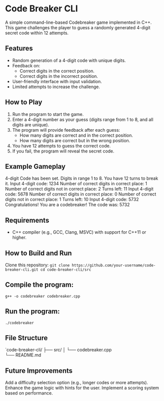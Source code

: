 # Code Breaker CLI

A simple command-line-based Codebreaker game implemented in C++. This game challenges the player to guess a randomly generated 4-digit secret code within 12 attempts.

## Features

- Random generation of a 4-digit code with unique digits.
- Feedback on:
  - Correct digits in the correct position.
  - Correct digits in the incorrect position.
- User-friendly interface with input validation.
- Limited attempts to increase the challenge.

## How to Play

1. Run the program to start the game.
2. Enter a 4-digit number as your guess (digits range from 1 to 8, and all digits are unique).
3. The program will provide feedback after each guess:
   - How many digits are correct and in the correct position.
   - How many digits are correct but in the wrong position.
4. You have 12 attempts to guess the correct code.
5. If you fail, the program will reveal the secret code.

## Example Gameplay

4-digit Code has been set. Digits in range 1 to 8. You have 12 turns to break it.
Input 4-digit code: 1234
Number of correct digits in correct place:     1
Number of correct digits not in correct place: 2
Turns left: 11
Input 4-digit code: 5678
Number of correct digits in correct place:     0
Number of correct digits not in correct place: 1
Turns left: 10
Input 4-digit code: 5732
Congratulations! You are a codebreaker!
The code was: 5732

## Requirements 
- C++ compiler (e.g., GCC, Clang, MSVC) with support for C++11 or higher.

## How to Build and Run
Clone this repository:
`git clone https://github.com/your-username/code-breaker-cli.git
cd code-breaker-cli/src`

## Compile the program:

`g++ -o codebreaker codebreaker.cpp`

## Run the program:
`./codebreaker`

## File Structure
`code-breaker-cli/
├── src/
│   └── codebreaker.cpp  
└── README.md             

## Future Improvements
Add a difficulty selection option (e.g., longer codes or more attempts).
Enhance the game logic with hints for the user.
Implement a scoring system based on performance.







